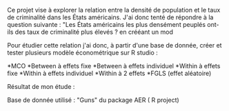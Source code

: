 Ce projet vise à explorer la relation entre la densité de population et le taux de criminalité dans les États américains. 
J'ai donc tenté de répondre à la question suivante : "Les États américains les plus densément peuplés ont-ils des taux de criminalité plus élevés ? en crééant un mod

Pour étudier cette relation j'ai donc, à partir d'une base de donnée, créer et tester plusieurs modèle économétrique sur R studio :

*MCO
*Between à effets fixe
*Between à effets individuel
*Within à effets fixe
*Within à effets individuel
*Within à 2 effets
*FGLS (effet aléatoire)

Résultat de mon étude : 

Base de donnée utilisé : "Guns" du package AER ( R project)
